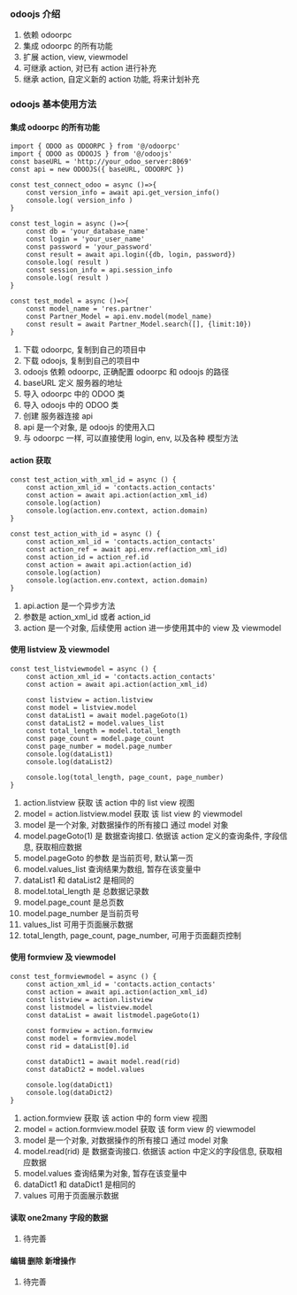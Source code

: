 ### odoojs 介绍

1. 依赖 odoorpc
2. 集成 odoorpc 的所有功能
3. 扩展 action, view, viewmodel
4. 可继承 action, 对已有 action 进行补充
5. 继承 action, 自定义新的 action 功能, 将来计划补充

### odoojs 基本使用方法

#### 集成 odoorpc 的所有功能

```
import { ODOO as ODOORPC } from '@/odoorpc'
import { ODOO as ODOOJS } from '@/odoojs'
const baseURL = 'http://your_odoo_server:8069'
const api = new ODOOJS({ baseURL, ODOORPC })

const test_connect_odoo = async ()=>{
    const version_info = await api.get_version_info()
    console.log( version_info )
}

const test_login = async ()=>{
    const db = 'your_database_name'
    const login = 'your_user_name'
    const password = 'your_password'
    const result = await api.login({db, login, password})
    console.log( result )
    const session_info = api.session_info
    console.log( result )
}

const test_model = async ()=>{
    const model_name = 'res.partner'
    const Partner_Model = api.env.model(model_name)
    const result = await Partner_Model.search([], {limit:10})
}

```

1. 下载 odoorpc, 复制到自己的项目中
2. 下载 odoojs, 复制到自己的项目中
3. odoojs 依赖 odoorpc, 正确配置 odoorpc 和 odoojs 的路径
4. baseURL 定义 服务器的地址
5. 导入 odoorpc 中的 ODOO 类
6. 导入 odoojs 中的 ODOO 类
7. 创建 服务器连接 api
8. api 是一个对象, 是 odoojs 的使用入口
9. 与 odoorpc 一样, 可以直接使用 login, env, 以及各种 模型方法

#### action 获取

```
const test_action_with_xml_id = async () {
    const action_xml_id = 'contacts.action_contacts'
    const action = await api.action(action_xml_id)
    console.log(action)
    console.log(action.env.context, action.domain)
}

const test_action_with_id = async () {
    const action_xml_id = 'contacts.action_contacts'
    const action_ref = await api.env.ref(action_xml_id)
    const action_id = action_ref.id
    const action = await api.action(action_id)
    console.log(action)
    console.log(action.env.context, action.domain)
}
```

1. api.action 是一个异步方法
2. 参数是 action_xml_id 或者 action_id
3. action 是一个对象, 后续使用 action 进一步使用其中的 view 及 viewmodel

#### 使用 listview 及 viewmodel

```
const test_listviewmodel = async () {
    const action_xml_id = 'contacts.action_contacts'
    const action = await api.action(action_xml_id)

    const listview = action.listview
    const model = listview.model
    const dataList1 = await model.pageGoto(1)
    const dataList2 = model.values_list
    const total_length = model.total_length
    const page_count = model.page_count
    const page_number = model.page_number
    console.log(dataList1)
    console.log(dataList2)

    console.log(total_length, page_count, page_number)
}

```

1. action.listview 获取 该 action 中的 list view 视图
2. model = action.listview.model 获取 该 list view 的 viewmodel
3. model 是一个对象, 对数据操作的所有接口 通过 model 对象
4. model.pageGoto(1) 是 数据查询接口. 依据该 action 定义的查询条件, 字段信息, 获取相应数据
5. model.pageGoto 的参数 是当前页号, 默认第一页
6. model.values_list 查询结果为数组, 暂存在该变量中
7. dataList1 和 dataList2 是相同的
8. model.total_length 是 总数据记录数
9. model.page_count 是总页数
10. model.page_number 是当前页号
11. values_list 可用于页面展示数据
12. total_length, page_count, page_number, 可用于页面翻页控制

#### 使用 formview 及 viewmodel

```
const test_formviewmodel = async () {
    const action_xml_id = 'contacts.action_contacts'
    const action = await api.action(action_xml_id)
    const listview = action.listview
    const listmodel = listview.model
    const dataList = await listmodel.pageGoto(1)

    const formview = action.formview
    const model = formview.model
    const rid = dataList[0].id

    const dataDict1 = await model.read(rid)
    const dataDict2 = model.values

    console.log(dataDict1)
    console.log(dataDict2)
}

```

1. action.formview 获取 该 action 中的 form view 视图
2. model = action.formview.model 获取 该 form view 的 viewmodel
3. model 是一个对象, 对数据操作的所有接口 通过 model 对象
4. model.read(rid) 是 数据查询接口. 依据该 action 中定义的字段信息, 获取相应数据
5. model.values 查询结果为对象, 暂存在该变量中
6. dataDict1 和 dataDict1 是相同的
7. values 可用于页面展示数据

#### 读取 one2many 字段的数据

1. 待完善

#### 编辑 删除 新增操作

1. 待完善
